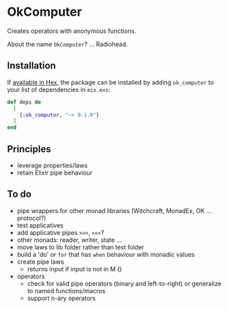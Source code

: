 # OkComputer
Creates operators with anonymous functions.

About the name `OkComputer`? ... Radiohead.

## Installation

If [available in Hex](https://hex.pm/docs/publish), the package can be installed
by adding `ok_computer` to your list of dependencies in `mix.exs`:

```elixir
def deps do
  [
    {:ok_computer, "~> 0.1.0"}
  ]
end
```

## Principles
- leverage properties/laws
- retain Elixir pipe behaviour

## To do
- pipe wrappers for other monad libraries (Witchcraft, MonadEx, OK ... protocol?)
- test applicatives
- add applicative pipes `>>>`, `<<<`?
- other monads: reader, writer, state ...
- move laws to lib folder rather than test folder
- build a 'do' or `for` that has `when` behaviour with monadic values
- create pipe laws
  - returns input if input is not in M ()
- operators
  - check for valid pipe operators (binary and left-to-right) or generalize to named functions/macros
  - support n-ary operators
